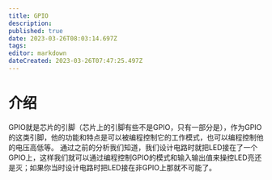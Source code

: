```yaml
---
title: GPIO
description: 
published: true
date: 2023-03-26T08:03:14.697Z
tags: 
editor: markdown
dateCreated: 2023-03-26T07:47:25.497Z
---
```

# 介绍
GPIO就是芯片的引脚（芯片上的引脚有些不是GPIO，只有一部分是），作为GPIO的这类引脚，他的功能和特点是可以被编程控制它的工作模式，也可以编程控制他的电压高低等。
	通过之前的分析我们知道，我们设计电路时就把LED接在了一个GPIO上，这样我们就可以通过编程控制GPIO的模式和输入输出值来操控LED亮还是灭；如果你当时设计电路时把LED接在非GPIO上那就不可能了。


